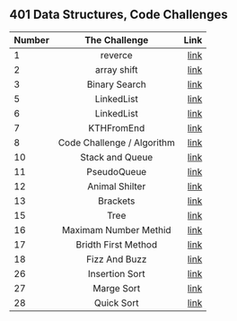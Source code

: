 ## 401 Data Structures, Code Challenges 

| Number        | The Challenge   | Link                     |
| :---------- | :--------:  |       ----------:        |
| 1      | reverce  |  [link](challenge01/README.md)       |
| 2      | array shift  |  [link](challenge02/README.md)       |
| 3      | Binary Search  |  [link](challenge03/README.md)       |
| 5      | LinkedList  |  [link](challenge05/README.md)       |
| 6      | LinkedList  |  [link](challenge06/README.md)       |
| 7      | KTHFromEnd  |  [link](challenge07/README.md)       |
| 8     | Code Challenge / Algorithm  |  [link](challenge08/README.md)       |
| 10    | Stack and Queue  |  [link](challenge10/README.md)       |
| 11    |  PseudoQueue  |  [link](challenge11/README.md)       |
| 12     |  Animal Shilter  |  [link](challenge12/README.md)       |
| 13    |  Brackets  |  [link](challenge13/README.md)       |
| 15    |  Tree  |  [link](challenge15/README.md)       |
| 16    |  Maximam Number Methid |  [link](challenge16/README.md)       |
| 17    |  Bridth First Method  |  [link](challenge17/README.md)       |
| 18    |  Fizz And Buzz  |  [link](challenge18/README.md)       |
| 26    |  Insertion Sort  |  [link](challenge26/README.md)       |
| 27    |  Marge Sort  |  [link](challenge27/README.md)       |
| 28    |  Quick Sort  |  [link](challenge28/README.md)       |
